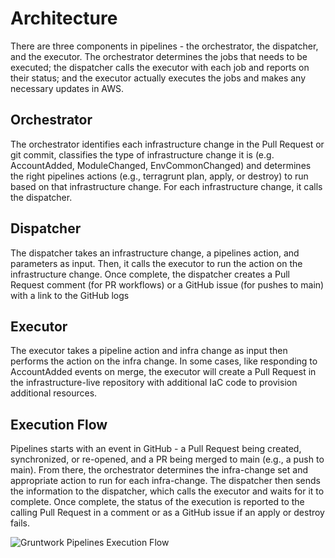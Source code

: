 # Architecture

There are three components in pipelines - the orchestrator, the dispatcher, and the executor. The orchestrator determines the jobs that needs to be executed; the dispatcher calls the executor with each job and reports on their status; and the executor actually executes the jobs and makes any necessary updates in AWS.

## Orchestrator

The orchestrator identifies each infrastructure change in the Pull Request or git commit, classifies the type of infrastructure change it is (e.g. AccountAdded, ModuleChanged, EnvCommonChanged) and determines the right pipelines actions (e.g., terragrunt plan, apply, or destroy) to run based on that infrastructure change. For each infrastructure change, it calls the dispatcher.

## Dispatcher

The dispatcher takes an infrastructure change, a pipelines action, and parameters as input. Then, it calls the executor to run the action on the infrastructure change. Once complete, the dispatcher creates a Pull Request comment (for PR workflows) or a GitHub issue (for pushes to main) with a link to the GitHub logs

## Executor

The executor takes a pipeline action and infra change as input then performs the action on the infra change. In some cases, like responding to AccountAdded events on merge, the executor will create a Pull Request in the infrastructure-live repository with additional IaC code to provision additional resources.

## Execution Flow

Pipelines starts with an event in GitHub - a Pull Request being created, synchronized, or re-opened, and a PR being merged to main (e.g., a push to main). From there, the orchestrator determines the infra-change set and appropriate action to run for each infra-change. The dispatcher then sends the information to the dispatcher, which calls the executor and waits for it to complete. Once complete, the status of the execution is reported to the calling Pull Request in a comment or as a GitHub issue if an apply or destroy fails.

![Gruntwork Pipelines Execution Flow](/img/pipelines/how-it-works/pipelines_execution_flow.png)


<!-- ##DOCS-SOURCER-START
{
  "sourcePlugin": "local-copier",
  "hash": "e39cfba7cac09a2a0bf37e37e0a59760"
}
##DOCS-SOURCER-END -->
